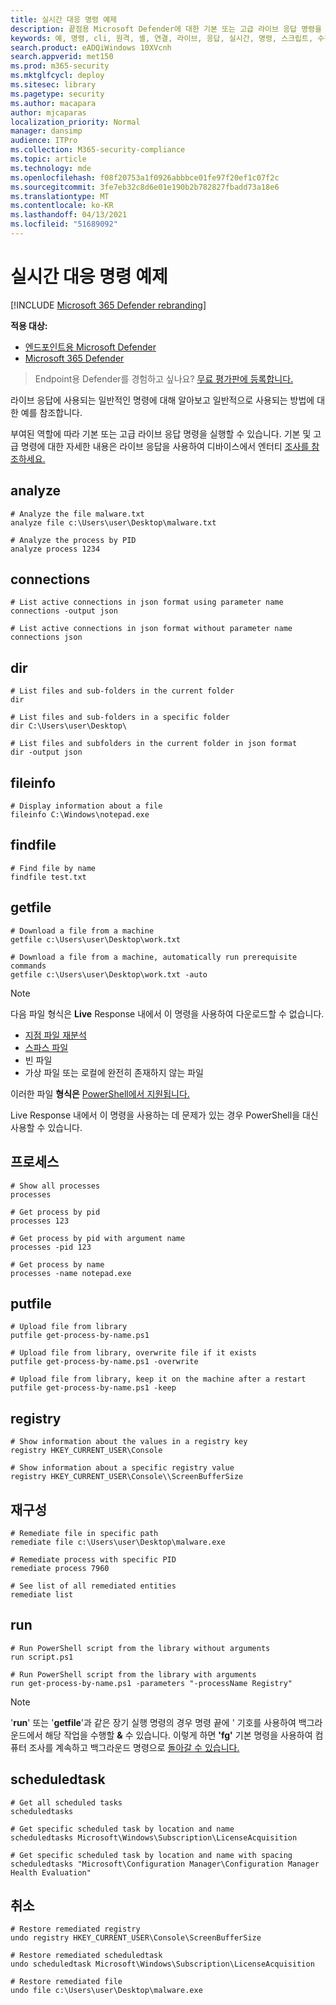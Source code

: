 ```yaml
---
title: 실시간 대응 명령 예제
description: 끝점용 Microsoft Defender에 대한 기본 또는 고급 라이브 응답 명령을 실행하고 사용 방법에 대한 예제를 참조합니다.
keywords: 예, 명령, cli, 원격, 셸, 연결, 라이브, 응답, 실시간, 명령, 스크립트, 수정, 헌트, 내보내기, 로그, 놓기, 다운로드, 파일
search.product: eADQiWindows 10XVcnh
search.appverid: met150
ms.prod: m365-security
ms.mktglfcycl: deploy
ms.sitesec: library
ms.pagetype: security
ms.author: macapara
author: mjcaparas
localization_priority: Normal
manager: dansimp
audience: ITPro
ms.collection: M365-security-compliance
ms.topic: article
ms.technology: mde
ms.openlocfilehash: f08f20753a1f0926abbbce01fe97f20ef1c07f2c
ms.sourcegitcommit: 3fe7eb32c8d6e01e190b2b782827fbadd73a18e6
ms.translationtype: MT
ms.contentlocale: ko-KR
ms.lasthandoff: 04/13/2021
ms.locfileid: "51689092"
---
```

# <a name="live-response-command-examples"></a>실시간 대응 명령 예제

[!INCLUDE [Microsoft 365 Defender rebranding](../../includes/microsoft-defender.md)]


**적용 대상:**
- [엔드포인트용 Microsoft Defender](https://go.microsoft.com/fwlink/p/?linkid=2154037) 
- [Microsoft 365 Defender](https://go.microsoft.com/fwlink/?linkid=2118804)

> Endpoint용 Defender를 경험하고 싶나요? [무료 평가판에 등록합니다.](https://www.microsoft.com/microsoft-365/windows/microsoft-defender-atp?ocid=docs-wdatp-investigateip-abovefoldlink)

라이브 응답에 사용되는 일반적인 명령에 대해 알아보고 일반적으로 사용되는 방법에 대한 예를 참조합니다.

부여된 역할에 따라 기본 또는 고급 라이브 응답 명령을 실행할 수 있습니다. 기본 및 고급 명령에 대한 자세한 내용은 라이브 응답을 사용하여 디바이스에서 엔터티 [조사를 참조하세요.](live-response.md)


## <a name="analyze"></a>analyze 

```
# Analyze the file malware.txt
analyze file c:\Users\user\Desktop\malware.txt
```

```
# Analyze the process by PID
analyze process 1234
```

## <a name="connections"></a>connections

```
# List active connections in json format using parameter name
connections -output json
```

```
# List active connections in json format without parameter name
connections json
```

## <a name="dir"></a>dir

```
# List files and sub-folders in the current folder
dir
```

```
# List files and sub-folders in a specific folder
dir C:\Users\user\Desktop\
```

```
# List files and subfolders in the current folder in json format
dir -output json
```

## <a name="fileinfo"></a>fileinfo

```
# Display information about a file
fileinfo C:\Windows\notepad.exe
```

## <a name="findfile"></a>findfile

```
# Find file by name
findfile test.txt
```

## <a name="getfile"></a>getfile

```
# Download a file from a machine
getfile c:\Users\user\Desktop\work.txt
```

```
# Download a file from a machine, automatically run prerequisite commands
getfile c:\Users\user\Desktop\work.txt -auto
```

>[!NOTE]
>
> 다음 파일 형식은 **Live** Response 내에서 이 명령을 사용하여 다운로드할 수 없습니다.
>
> * [지점 파일 재분석](/windows/desktop/fileio/reparse-points/)
> * [스파스 파일](/windows/desktop/fileio/sparse-files/)
> * 빈 파일
> * 가상 파일 또는 로컬에 완전히 존재하지 않는 파일
>
> 이러한 파일 **형식은** [PowerShell에서 지원됩니다.](/powershell/scripting/overview?view=powershell-6/?&preserve-view=true)
>
> Live Response 내에서 이 명령을 사용하는 데 문제가 있는 경우 PowerShell을 대신 사용할 수 있습니다.

## <a name="processes"></a>프로세스
```
# Show all processes
processes
```

```
# Get process by pid
processes 123
```

```
# Get process by pid with argument name
processes -pid 123
```

```
# Get process by name
processes -name notepad.exe
```

## <a name="putfile"></a>putfile

```
# Upload file from library
putfile get-process-by-name.ps1
```

```
# Upload file from library, overwrite file if it exists
putfile get-process-by-name.ps1 -overwrite
```

```
# Upload file from library, keep it on the machine after a restart
putfile get-process-by-name.ps1 -keep
```

## <a name="registry"></a>registry

```
# Show information about the values in a registry key
registry HKEY_CURRENT_USER\Console
```

```
# Show information about a specific registry value
registry HKEY_CURRENT_USER\Console\\ScreenBufferSize
```


## <a name="remediate"></a>재구성

```
# Remediate file in specific path
remediate file c:\Users\user\Desktop\malware.exe
```

```
# Remediate process with specific PID
remediate process 7960
```

```
# See list of all remediated entities
remediate list
```

## <a name="run"></a>run

```
# Run PowerShell script from the library without arguments
run script.ps1
```

```
# Run PowerShell script from the library with arguments
run get-process-by-name.ps1 -parameters "-processName Registry"
```
>[!NOTE]
>
> '**run**' 또는 '**getfile**'과 같은 장기 실행 명령의 경우 명령 끝에 ' 기호를 사용하여 백그라운드에서 해당 작업을 수행할 **&** 수 있습니다.
> 이렇게 하면 **'fg'** 기본 명령을 사용하여 컴퓨터 조사를 계속하고 백그라운드 명령으로 [돌아갈 수 있습니다.](live-response.md#basic-commands)
>
## <a name="scheduledtask"></a>scheduledtask

```
# Get all scheduled tasks
scheduledtasks
```

```
# Get specific scheduled task by location and name
scheduledtasks Microsoft\Windows\Subscription\LicenseAcquisition
```

```
# Get specific scheduled task by location and name with spacing
scheduledtasks "Microsoft\Configuration Manager\Configuration Manager Health Evaluation"
```


## <a name="undo"></a>취소

```
# Restore remediated registry
undo registry HKEY_CURRENT_USER\Console\ScreenBufferSize
```

```
# Restore remediated scheduledtask
undo scheduledtask Microsoft\Windows\Subscription\LicenseAcquisition
```

```
# Restore remediated file
undo file c:\Users\user\Desktop\malware.exe
```

